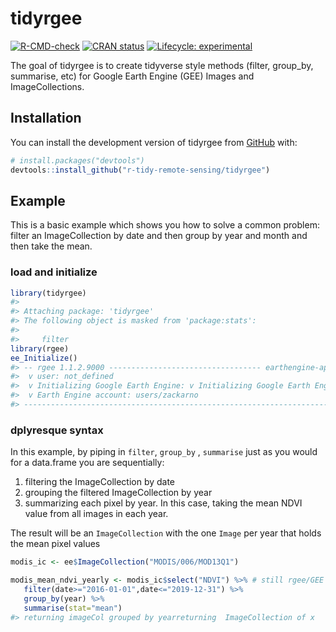 
<!-- README.md is generated from README.Rmd. Please edit that file -->

# tidyrgee

<!-- badges: start -->

[![R-CMD-check](https://github.com/r-tidy-remote-sensing/tidyrgee/workflows/R-CMD-check/badge.svg)](https://github.com/r-tidy-remote-sensing/tidyrgee/actions)
[![CRAN
status](https://www.r-pkg.org/badges/version/tidyrgee)](https://CRAN.R-project.org/package=tidyrgee)
[![Lifecycle:
experimental](https://img.shields.io/badge/lifecycle-experimental-orange.svg)](https://lifecycle.r-lib.org/articles/stages.html#experimental)
<!-- badges: end -->

The goal of tidyrgee is to create tidyverse style methods (filter,
group_by, summarise, etc) for Google Earth Engine (GEE) Images and
ImageCollections.

## Installation

You can install the development version of tidyrgee from
[GitHub](https://github.com/) with:

``` r
# install.packages("devtools")
devtools::install_github("r-tidy-remote-sensing/tidyrgee")
```

## Example

This is a basic example which shows you how to solve a common problem:
filter an ImageCollection by date and then group by year and month and
then take the mean.

### load and initialize

``` r
library(tidyrgee)
#> 
#> Attaching package: 'tidyrgee'
#> The following object is masked from 'package:stats':
#> 
#>     filter
library(rgee)
ee_Initialize()
#> -- rgee 1.1.2.9000 ---------------------------------- earthengine-api 0.1.295 -- 
#>  v user: not_defined
#>  v Initializing Google Earth Engine: v Initializing Google Earth Engine:  DONE!
#>  v Earth Engine account: users/zackarno 
#> --------------------------------------------------------------------------------
```

### dplyresque syntax

In this example, by piping in `filter`, `group_by` , `summarise` just as
you would for a data.frame you are sequentially:

1.  filtering the ImageCollection by date
2.  grouping the filtered ImageCollection by year
3.  summarizing each pixel by year. In this case, taking the mean NDVI
    value from all images in each year.

The result will be an `ImageCollection` with the one `Image` per year
that holds the mean pixel values

``` r
modis_ic <- ee$ImageCollection("MODIS/006/MOD13Q1")

modis_mean_ndvi_yearly <- modis_ic$select("NDVI") %>% # still rgee/GEE syntax
   filter(date>="2016-01-01",date<="2019-12-31") %>%
   group_by(year) %>%
   summarise(stat="mean")
#> returning imageCol grouped by yearreturning  ImageCollection of x
```
